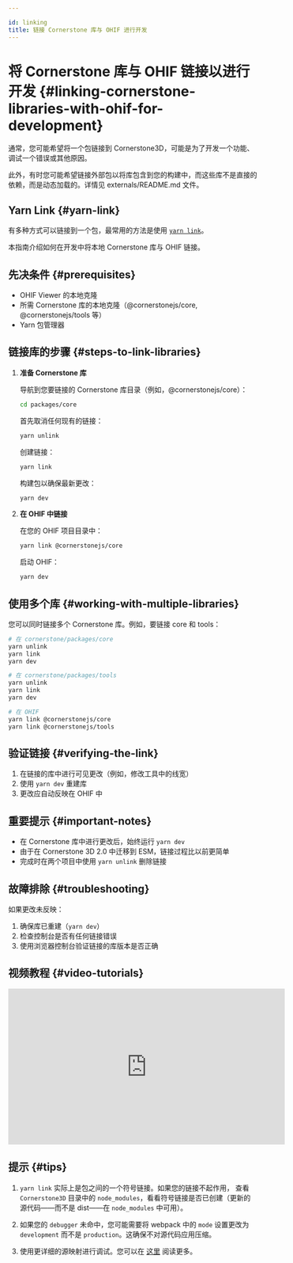 ```yaml
---

id: linking
title: 链接 Cornerstone 库与 OHIF 进行开发
---
```


# 将 Cornerstone 库与 OHIF 链接以进行开发 {#linking-cornerstone-libraries-with-ohif-for-development}

通常，您可能希望将一个包链接到 Cornerstone3D，可能是为了开发一个功能、调试一个错误或其他原因。

此外，有时您可能希望链接外部包以将库包含到您的构建中，而这些库不是直接的依赖，而是动态加载的。详情见 externals/README.md 文件。

## Yarn Link {#yarn-link}

有多种方式可以链接到一个包，最常用的方法是使用 [`yarn link`](https://classic.yarnpkg.com/en/docs/cli/link)。

本指南介绍如何在开发中将本地 Cornerstone 库与 OHIF 链接。

## 先决条件 {#prerequisites}

- OHIF Viewer 的本地克隆
- 所需 Cornerstone 库的本地克隆（@cornerstonejs/core, @cornerstonejs/tools 等）
- Yarn 包管理器

## 链接库的步骤 {#steps-to-link-libraries}

1. **准备 Cornerstone 库**

   导航到您要链接的 Cornerstone 库目录（例如，@cornerstonejs/core）：

   ```bash
   cd packages/core
   ```

   首先取消任何现有的链接：

   ```bash
   yarn unlink
   ```

   创建链接：

   ```bash
   yarn link
   ```

   构建包以确保最新更改：

   ```bash
   yarn dev
   ```

2. **在 OHIF 中链接**

   在您的 OHIF 项目目录中：

   ```bash
   yarn link @cornerstonejs/core
   ```

   启动 OHIF：

   ```bash
   yarn dev
   ```

## 使用多个库 {#working-with-multiple-libraries}

您可以同时链接多个 Cornerstone 库。例如，要链接 core 和 tools：

```bash
# 在 cornerstone/packages/core
yarn unlink
yarn link
yarn dev

# 在 cornerstone/packages/tools
yarn unlink
yarn link
yarn dev

# 在 OHIF
yarn link @cornerstonejs/core
yarn link @cornerstonejs/tools
```

## 验证链接 {#verifying-the-link}

1. 在链接的库中进行可见更改（例如，修改工具中的线宽）
2. 使用 `yarn dev` 重建库
3. 更改应自动反映在 OHIF 中

## 重要提示 {#important-notes}

- 在 Cornerstone 库中进行更改后，始终运行 `yarn dev`
- 由于在 Cornerstone 3D 2.0 中迁移到 ESM，链接过程比以前更简单
- 完成时在两个项目中使用 `yarn unlink` 删除链接

## 故障排除 {#troubleshooting}

如果更改未反映：

1. 确保库已重建（`yarn dev`）
2. 检查控制台是否有任何链接错误
3. 使用浏览器控制台验证链接的库版本是否正确

## 视频教程 {#video-tutorials}

<iframe width="560" height="315" src="https://www.youtube.com/embed/IOXQ1od6DZA?si=3QP4rppQgedJn7y8" title="YouTube video player" frameborder="0" allow="accelerometer; autoplay; clipboard-write; encrypted-media; gyroscope; picture-in-picture; web-share" referrerpolicy="strict-origin-when-cross-origin" allowfullscreen></iframe>

## 提示 {#tips}

1. `yarn link` 实际上是包之间的一个符号链接。如果您的链接不起作用，
   查看 `Cornerstone3D` 目录中的 `node_modules`，看看符号链接是否已创建（更新的源代码——而不是 dist——在 `node_modules` 中可用）。

2. 如果您的 `debugger` 未命中，您可能需要将 webpack 中的 `mode` 设置更改为 `development` 而不是 `production`。这确保不对源代码应用压缩。

3. 使用更详细的源映射进行调试。您可以在 [这里](https://webpack.js.org/configuration/devtool/) 阅读更多。
